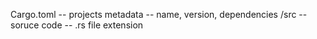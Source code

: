 Cargo.toml -- projects metadata -- name, version, dependencies
/src -- soruce code -- .rs file extension

